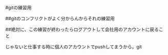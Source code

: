 #gitの練習用

##gitのコンフリクトがよく分からんからそれの練習用

##絶対に、この練習が終わったらログアウトして会社用のアカウントに戻ること

じゃないと仕事する時に個人のアカウントでpushしてまうから。git
